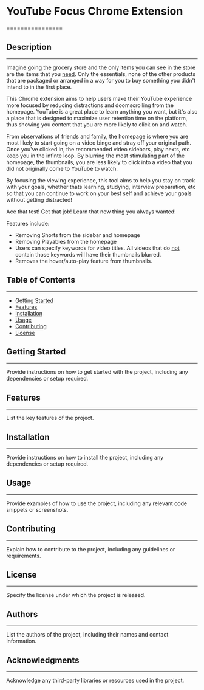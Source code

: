# YouTube Focus Chrome Extension
================

## Description
------------

Imagine going the grocery store and the only items you can see in the store are the 
items that you <u>need</u>. Only the essentials, none of the other products that are packaged or arranged
in a way for you to buy something you didn't intend to in the first place.

This Chrome extension aims to help users make their YouTube experience more focused by reducing distractions and
doomscrolling from the homepage. YouTube is a great place to learn anything you want, but it's also a place that is designed 
to maximize user retention time on the platform, thus showing you content that you are more likely to click on and watch. 

From observations of friends and family, the homepage is where you are most likely to start going on a video binge and stray off
your original path. Once you've clicked in, the recommended video sidebars, play nexts, etc keep you in the infinte loop. By blurring the most stimulating part of the homepage, the thumbnails, you are less likely to click into a video that you did not 
originally come to YouTube to watch. 

By focusing the viewing experience, this tool aims to help you stay on track
with your goals, whether thats learning, studying, interview preparation, etc so that you can continue to work on your best self and achieve your goals without getting distracted!

Ace that test! Get that job! Learn that new thing you always wanted!

Features include:

- Removing Shorts from the sidebar and homepage
- Removing Playables from the homepage
- Users can specify keywords for video titles. All videos that do <u>not</u> contain those keywords will have their thumbnails
blurred.
- Removes the hover/auto-play feature from thumbnails.

## Table of Contents
-----------------

* [Getting Started](#getting-started)
* [Features](#features)
* [Installation](#installation)
* [Usage](#usage)
* [Contributing](#contributing)
* [License](#license)

## Getting Started
---------------

Provide instructions on how to get started with the project, including any dependencies or setup required.

## Features
--------

List the key features of the project.

## Installation
------------

Provide instructions on how to install the project, including any dependencies or setup required.

## Usage
-----

Provide examples of how to use the project, including any relevant code snippets or screenshots.

## Contributing
------------

Explain how to contribute to the project, including any guidelines or requirements.

## License
-------

Specify the license under which the project is released.

## Authors
--------

List the authors of the project, including their names and contact information.

## Acknowledgments
---------------

Acknowledge any third-party libraries or resources used in the project.